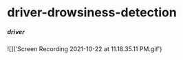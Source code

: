 # driver-drowsiness-detection
##### driver


![]('Screen Recording 2021-10-22 at 11.18.35.11 PM.gif')
